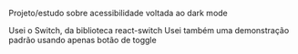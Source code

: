 Projeto/estudo sobre acessibilidade voltada ao dark mode

Usei o Switch, da biblioteca react-switch
Usei também uma demonstração padrão usando apenas botão de toggle
